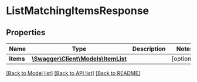 # ListMatchingItemsResponse

## Properties
Name | Type | Description | Notes
------------ | ------------- | ------------- | -------------
**items** | [**\Swagger\Client\Models\ItemList**](ItemList.md) |  | [optional] 

[[Back to Model list]](../../README.md#documentation-for-models) [[Back to API list]](../../README.md#documentation-for-api-endpoints) [[Back to README]](../../README.md)

